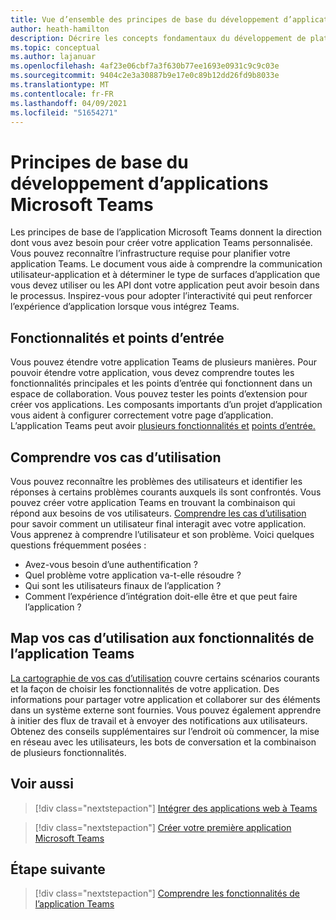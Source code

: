 ```yaml
---
title: Vue d’ensemble des principes de base du développement d’applications
author: heath-hamilton
description: Décrire les concepts fondamentaux du développement de plateforme Teams.
ms.topic: conceptual
ms.author: lajanuar
ms.openlocfilehash: 4af23e06cbf7a3f630b77ee1693e0931c9c9c03e
ms.sourcegitcommit: 9404c2e3a30887b9e17e0c89b12dd26fd9b8033e
ms.translationtype: MT
ms.contentlocale: fr-FR
ms.lasthandoff: 04/09/2021
ms.locfileid: "51654271"
---
```

# <a name="microsoft-teams-app-development-fundamentals"></a>Principes de base du développement d’applications Microsoft Teams

Les principes de base de l’application Microsoft Teams donnent la direction dont vous avez besoin pour créer votre application Teams personnalisée. Vous pouvez reconnaître l’infrastructure requise pour planifier votre application Teams. Le document vous aide à comprendre la communication utilisateur-application et à déterminer le type de surfaces d’application que vous devez utiliser ou les API dont votre application peut avoir besoin dans le processus. Inspirez-vous pour adopter l’interactivité qui peut renforcer l’expérience d’application lorsque vous intégrez Teams.

## <a name="capabilities-and-entry-points"></a>Fonctionnalités et points d’entrée

Vous pouvez étendre votre application Teams de plusieurs manières. Pour pouvoir étendre votre application, vous devez comprendre toutes les fonctionnalités principales et les points d’entrée qui fonctionnent dans un espace de collaboration. Vous pouvez tester les points d’extension pour créer vos applications. Les composants importants d’un projet d’application vous aident à configurer correctement votre page d’application. L’application Teams peut avoir [plusieurs fonctionnalités et](../concepts/capabilities-overview.md) [points d’entrée.](../concepts/extensibility-points.md)

## <a name="understand-your-use-cases"></a>Comprendre vos cas d’utilisation

Vous pouvez reconnaître les problèmes des utilisateurs et identifier les réponses à certains problèmes courants auxquels ils sont confrontés. Vous pouvez créer votre application Teams en trouvant la combinaison qui répond aux besoins de vos utilisateurs. [Comprendre les cas d’utilisation](../concepts/design/understand-use-cases.md) pour savoir comment un utilisateur final interagit avec votre application. Vous apprenez à comprendre l’utilisateur et son problème. Voici quelques questions fréquemment posées :

* Avez-vous besoin d’une authentification ?
* Quel problème votre application va-t-elle résoudre ?
* Qui sont les utilisateurs finaux de l’application ?
* Comment l’expérience d’intégration doit-elle être et que peut faire l’application ?

## <a name="map-your-use-cases-to-teams-app-capabilities"></a>Map vos cas d’utilisation aux fonctionnalités de l’application Teams

[La cartographie de vos cas d’utilisation](../concepts/design/map-use-cases.md) couvre certains scénarios courants et la façon de choisir les fonctionnalités de votre application. Des informations pour partager votre application et collaborer sur des éléments dans un système externe sont fournies. Vous pouvez également apprendre à initier des flux de travail et à envoyer des notifications aux utilisateurs. Obtenez des conseils supplémentaires sur l’endroit où commencer, la mise en réseau avec les utilisateurs, les bots de conversation et la combinaison de plusieurs fonctionnalités.

## <a name="see-also"></a>Voir aussi

> [!div class="nextstepaction"]
> [Intégrer des applications web à Teams](../samples/integrating-web-apps.md)

> [!div class="nextstepaction"]
> [Créer votre première application Microsoft Teams](../build-your-first-app/build-first-app-overview.md)

## <a name="next-step"></a>Étape suivante

> [!div class="nextstepaction"]
> [Comprendre les fonctionnalités de l’application Teams](capabilities-overview.md)

